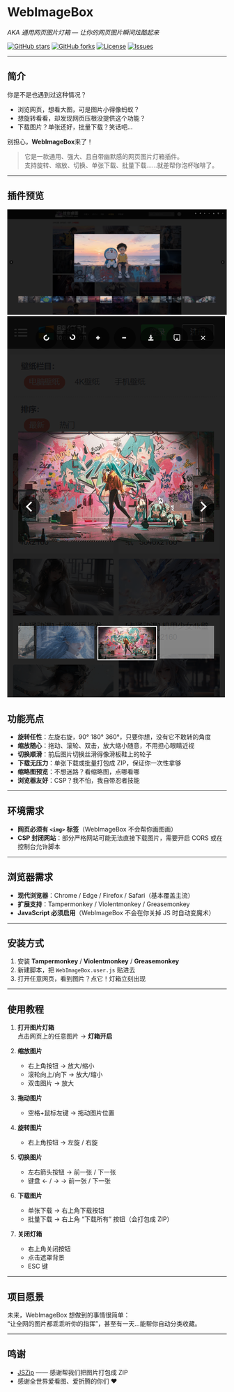 # WebImageBox

_AKA 通用网页图片灯箱 — 让你的网页图片瞬间炫酷起来_

[![GitHub stars](https://img.shields.io/github/stars/setube/WebImageBox?style=social)](https://github.com/setube/WebImageBox/stargazers)
[![GitHub forks](https://img.shields.io/github/forks/setube/WebImageBox?style=social)](https://github.com/setube/WebImageBox/network/members)
[![License](https://img.shields.io/github/license/setube/WebImageBox)](https://github.com/setube/WebImageBox/blob/main/LICENSE)
[![Issues](https://img.shields.io/github/issues/setube/WebImageBox)](https://github.com/setube/WebImageBox/issues)

---

## 简介

你是不是也遇到过这种情况？

- 浏览网页，想看大图，可是图片小得像蚂蚁？
- 想旋转看看，却发现网页压根没提供这个功能？
- 下载图片？单张还好，批量下载？笑话吧…

别担心，**WebImageBox**来了！

> 它是一款通用、强大、且自带幽默感的网页图片灯箱插件。  
> 支持旋转、缩放、切换、单张下载、批量下载……就差帮你泡杯咖啡了。

---

## 插件预览

![桌面端预览](./image_1.png)
![移动端预览](./image_2.png)

## 功能亮点

- **旋转任性**：左旋右旋，90° 180° 360°，只要你想，没有它不敢转的角度
- **缩放随心**：拖动、滚轮、双击，放大缩小随意，不用担心眼睛近视
- **切换顺滑**：前后图片切换丝滑得像滑板鞋上的轮子
- **下载无压力**：单张下载或批量打包成 ZIP，保证你一次性拿够
- **缩略图预览**：不想迷路？看缩略图，点哪看哪
- **浏览器友好**：CSP？我不怕，我自带忍者技能

---

## 环境需求

- **网页必须有 `<img>` 标签**（WebImageBox 不会帮你画图画）
- **CSP 封闭网站**：部分严格网站可能无法直接下载图片，需要开启 CORS 或在控制台允许脚本

---

## 浏览器需求

- **现代浏览器**：Chrome / Edge / Firefox / Safari（基本覆盖主流）
- **扩展支持**：Tampermonkey / Violentmonkey / Greasemonkey
- **JavaScript 必须启用**（WebImageBox 不会在你关掉 JS 时自动变魔术）

---

## 安装方式

1. 安装 **Tampermonkey** / **Violentmonkey** / **Greasemonkey**
2. 新建脚本，把 `WebImageBox.user.js` 贴进去
3. 打开任意网页，看到图片？点它！灯箱立刻出现

---

## 使用教程

1. **打开图片灯箱**  
   点击网页上的任意图片 → **灯箱开启**

2. **缩放图片**

   - 右上角按钮 → 放大/缩小
   - 滚轮向上/向下 → 放大/缩小
   - 双击图片 → 放大

3. **拖动图片**

   - 空格+鼠标左键 → 拖动图片位置

4. **旋转图片**

   - 右上角按钮 → 左旋 / 右旋

5. **切换图片**

   - 左右箭头按钮 → 前一张 / 下一张
   - 键盘 ← / → → 前一张 / 下一张

6. **下载图片**

   - 单张下载 → 右上角下载按钮
   - 批量下载 → 右上角 “下载所有” 按钮（会打包成 ZIP）

7. **关闭灯箱**
   - 右上角关闭按钮
   - 点击遮罩背景
   - ESC 键

---

## 项目愿景

未来，WebImageBox 想做到的事情很简单：  
“让全网的图片都乖乖听你的指挥”，甚至有一天…能帮你自动分类收藏。

---

## 鸣谢

- [JSZip](https://stuk.github.io/jszip/) —— 感谢帮我们把图片打包成 ZIP
- 感谢全世界爱看图、爱折腾的你们 ❤️
